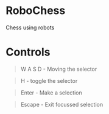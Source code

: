 
# RoboChess

Chess using robots

# Controls

> W A S D - Moving the selector

> H - toggle the selector

> Enter - Make a selection

> Escape - Exit focussed selection
